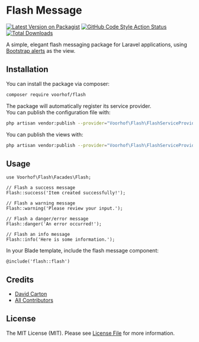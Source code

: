 # Flash Message

[![Latest Version on Packagist](https://img.shields.io/packagist/v/voorhof/flash.svg?style=flat-square)](https://packagist.org/packages/voorhof/flash)
[![GitHub Code Style Action Status](https://img.shields.io/github/actions/workflow/status/voorhof/flash/fix-php-code-style-issues.yml?branch=master&label=code%20style&style=flat-square)](https://github.com/voorhof/flash/actions?query=workflow%3A"Fix+PHP+code+style+issues"+branch%3Amaster)
[![Total Downloads](https://img.shields.io/packagist/dt/voorhof/flash.svg?style=flat-square)](https://packagist.org/packages/voorhof/flash)

A simple, elegant flash messaging package for Laravel applications,
using [Bootstrap alerts](https://getbootstrap.com/docs/5.3/components/alerts/) as the view.

## Installation

You can install the package via composer:

```bash
composer require voorhof/flash
```

The package will automatically register its service provider.  
You can publish the configuration file with: 

```bash
php artisan vendor:publish --provider="Voorhof\Flash\FlashServiceProvider" --tag="flash-config"
```

You can publish the views with:

```bash
php artisan vendor:publish --provider="Voorhof\Flash\FlashServiceProvider" --tag="flash-views"
```

## Usage

```
use Voorhof\Flash\Facades\Flash;

// Flash a success message
Flash::success('Item created successfully!');

// Flash a warning message
Flash::warning('Please review your input.');

// Flash a danger/error message
Flash::danger('An error occurred!');

// Flash an info message
Flash::info('Here is some information.');
```

In your Blade template, include the flash message component:

```
@include('flash::flash')
```

## Credits

- [David Carton](https://github.com/voorhof)
- [All Contributors](https://github.com/voorhof/cms/contributors)

## License

The MIT License (MIT). Please see [License File](LICENSE.md) for more information.
